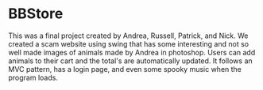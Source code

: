 # BBStore

This was a final project created by Andrea, Russell, Patrick, and Nick. We created a scam website using swing that has some interesting
and not so well made images of animals made by Andrea in photoshop. Users can add animals to their cart and the total's are automatically 
updated. It follows an MVC pattern, has a login page, and even some spooky music when the program loads.
